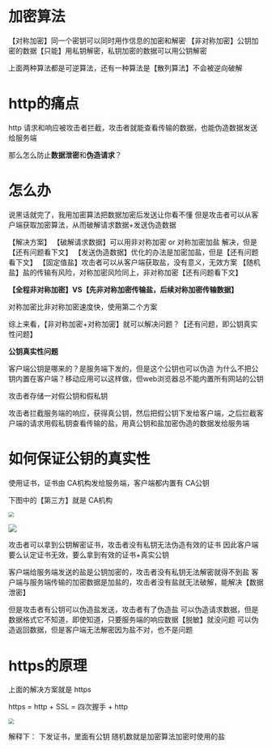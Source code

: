 # 加密算法

【对称加密】同一个密钥可以同时用作信息的加密和解密
【非对称加密】公钥加密的数据【只能】用私钥解密，私钥加密的数据可以用公钥解密

上面两种算法都是可逆算法，还有一种算法是【散列算法】不会被逆向破解

# http的痛点

http 请求和响应被攻击者拦截，攻击者就能查看传输的数据，也能伪造数据发送给服务端

那么怎么防止**数据泄密**和**伪造请求**？

# 怎么办

说黑话就完了，我用加密算法把数据加密后发送让你看不懂
但是攻击者可以从客户端获取加密算法，从而破解请求数据+发送伪造数据

【解决方案】
【破解请求数据】可以用非对称加密 or 对称加密加盐 解决，但是【还有问题看下文】
【发送伪造数据】优化的办法是加密加盐，但是【还有问题看下文】
【固定值盐】攻击者可以从客户端获取盐，没有意义，无效方案
【随机盐】盐的传输有风险，对称加密风险同上，非对称加密【还有问题看下文】

**【全程非对称加密】VS【先非对称加密传输盐，后续对称加密传输数据】**

对称加密比非对称加密速度快，使用第二个方案

综上来看，【非对称加密+对称加密】就可以解决问题？【还有问题，即公钥真实性问题】

**公钥真实性问题**

客户端公钥是哪来的？是服务端下发的，但是这个公钥也可以伪造
为什么不把公钥内置在客户端？移动应用可以这样做，但web浏览器总不能内置所有网站的公钥

攻击者存储一对假公钥和假私钥

攻击者拦截服务端的响应，获得真公钥，然后把假公钥下发给客户端，之后拦截客户端的请求用假私钥查看传输的盐，用真公钥和盐加密伪造的数据发给服务端

# 如何保证公钥的真实性

使用证书，证书由 CA机构发给服务端，客户端都内置有 CA公钥

下图中的【第三方】就是 CA机构

<img src="https://raw.githubusercontent.com/PF-Felix/ImageA/main/20231007095703.png" style="zoom:67%;" />

![](https://raw.githubusercontent.com/PF-Felix/ImageA/main/20231007095719.png)

攻击者可以拿到公钥解密证书，攻击者没有私钥无法伪造有效的证书
因此客户端要么认定证书无效，要么拿到有效的证书+真实公钥

客户端给服务端发送的盐是公钥加密的，攻击者没有私钥无法解密就得不到盐
客户端与服务端传输的加密数据是加盐的，攻击者没有盐就无法破解，能解决【数据泄密】

但是攻击者有公钥可以伪造盐发送，攻击者有了伪造盐
可以伪造请求数据，但是数据格式它不知道，即使知道，只要服务端的响应数据【脱敏】就没问题
可以伪造返回数据，但是客户端无法解密因为盐不对，也不是问题

# https的原理

上面的解决方案就是 https

https = http + SSL = 四次握手 + http

<img src="https://raw.githubusercontent.com/PF-Felix/ImageA/main/20231007095618.png" style="zoom:67%;" />

解释下：
下发证书，里面有公钥
随机数就是加密算法加密时使用的盐